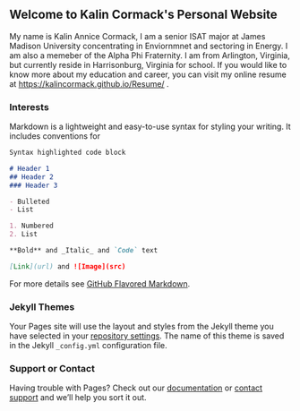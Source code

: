 ## Welcome to Kalin Cormack's Personal Website

My name is Kalin Annice Cormack, I am a senior ISAT major at James Madison University concentrating in Enviornmnet and sectoring in Energy. I am also a memeber of the Alpha Phi Fraternity. I am from Arlington, Virginia, but currently reside in Harrisonburg, Virginia for school. If you would like to know more about my education and career, you can visit my online resume at https://kalincormack.github.io/Resume/ .


### Interests

Markdown is a lightweight and easy-to-use syntax for styling your writing. It includes conventions for

```markdown
Syntax highlighted code block

# Header 1
## Header 2
### Header 3

- Bulleted
- List

1. Numbered
2. List

**Bold** and _Italic_ and `Code` text

[Link](url) and ![Image](src)
```

For more details see [GitHub Flavored Markdown](https://guides.github.com/features/mastering-markdown/).

### Jekyll Themes

Your Pages site will use the layout and styles from the Jekyll theme you have selected in your [repository settings](https://github.com/kalincormack/Personal-Website/settings/pages). The name of this theme is saved in the Jekyll `_config.yml` configuration file.

### Support or Contact

Having trouble with Pages? Check out our [documentation](https://docs.github.com/categories/github-pages-basics/) or [contact support](https://support.github.com/contact) and we’ll help you sort it out.
